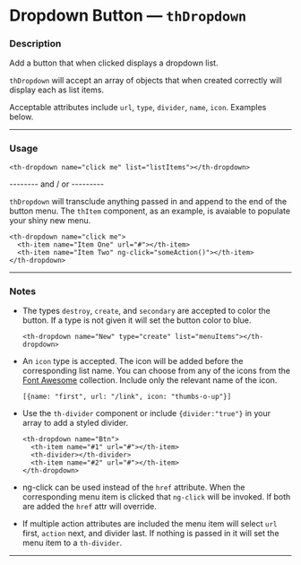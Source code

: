 # Dropdown Button — `thDropdown`

### Description

Add a button that when clicked displays a dropdown list.

`thDropdown` will accept an array of objects that when created correctly will display each as list items.

Acceptable attributes include `url`, `type`, `divider`, `name`, `icon`. Examples below.

---
### Usage
```
<th-dropdown name="click me" list="listItems"></th-dropdown>
```

-------- and / or ---------

`thDropdown` will transclude anything passed in and append to the end of the button menu. The `thItem` component, as an example, is avaiable to populate your shiny new menu.
```
<th-dropdown name="click me">
  <th-item name="Item One" url="#"></th-item>
  <th-item name="Item Two" ng-click="someAction()"></th-item>
</th-dropdown>
```
---
### Notes

- The types `destroy`, `create`, and `secondary` are accepted to color the button. If a type is not given it will set the button color to blue.

  ```
  <th-dropdown name="New" type="create" list="menuItems"></th-dropdown>
  ```
- An `icon` type is accepted. The icon will be added before the corresponding list name.
You can choose from any of the icons from the [Font Awesome](https://fortawesome.github.io/Font-Awesome/icons/ "icons!") collection.
Include only the relevant name of the icon.
  ```
  [{name: "first", url: "/link", icon: "thumbs-o-up"}]
  ```
- Use the `th-divider` component or include `{divider:"true"}` in your array to add a styled divider.
  ```
  <th-dropdown name="Btn">
    <th-item name="#1" url="#"></th-item>
    <th-divider></th-divider>
    <th-item name="#2" url="#"></th-item>
  </th-dropdown>
  ```
- ng-click can be used instead of the `href` attribute. When the corresponding menu item is clicked that `ng-click` will be invoked. If both are added the `href` attr will override.
- If multiple action attributes are included the menu item will select `url` first, `action` next, and divider last. If nothing is passed in it will set the menu item to a `th-divider`.


---
